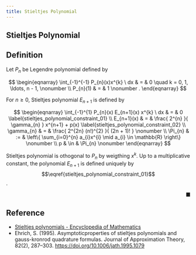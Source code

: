 ```yaml
---
title: Stieltjes Polynomial
---
```


## Stieltjes Polynomial

## Definition

Let $P_{n}$ be Legendre polynomial defined by

$$
\begin{eqnarray}
    \int_{-1}^{-1}
        P_{n}(x)x^{k}
    \ dx
    & = &
        0
        \quad
        k = 0, 1, \ldots, n - 1,
    \nonumber
    \\
    P_{n}(1)
    & = &
        1
    \nonumber
    .
\end{eqnarray}
$$

For $n \ge 0$, Stieltjes polynomial $E_{n+1}$ is defined by

$$
\begin{eqnarray}
    \int_{-1}^{1}
        P_{n}(x)
        E_{n+1}(x)
        x^{k}
    \ dx
    & = &
        0
        \label{stieltjes_polynomial_constraint_01}
    \\
    E_{n+1}(x)
    & = &
        \frac{
            2^{n}
        }{
            \gamma_{n}
        }
        x^{n+1}
        +
        p(x)
        \label{stieltjes_polynomial_constraint_02}
    \\
    \gamma_{n}
    & = &
        \frac{
            2^{2n}
            (n!)^{2}
        }{
            (2n + 1)!
        }
    \nonumber
    \\
    \Pi_{n}
    & := &
        \left\{
            \sum_{i=0}^{n}
                a_{i}x^{i}
            \mid
            a_{i} \in \mathbb{R}
        \right\}
    \nonumber
    \\
    p
    & \in &
        \Pi_{n}
    \nonumber
\end{eqnarray}
$$

Stieltjes polynomial is othogonal to $P_{n}$ by weigthing $x^{k}$.
Up to a multiplicative constant, the polynomial $E_{n+1}$ is defined uniquely by $$\eqref{stieltjes_polynomial_constraint_01}$$.


<div class="end-of-statement" style="text-align: right">■</div>

## Reference
* [Stieltjes polynomials \- Encyclopedia of Mathematics](https://www.encyclopediaofmath.org/index.php/Stieltjes_polynomials)
* Ehrich, S. (1995). Asymptoticproperties of stieltjes polynomials and gauss-kronrod quadrature formulas. Journal of Approximation Theory, 82(2), 287–303. https://doi.org/10.1006/jath.1995.1079
